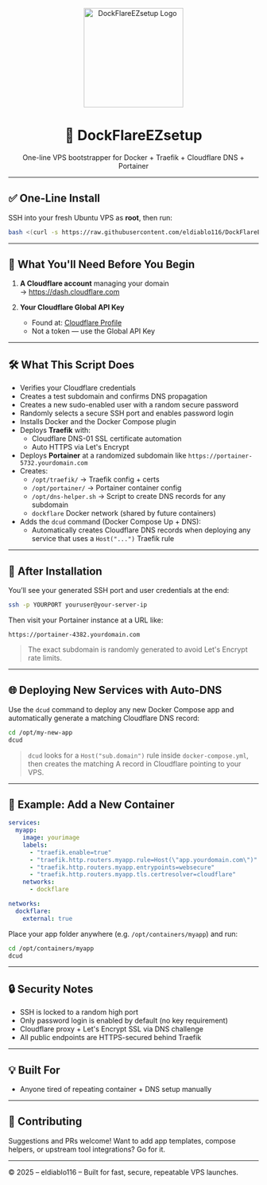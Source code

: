 <p align="center">
  <img src="https://raw.githubusercontent.com/eldiablo116/DockFlareEZ-/main/assets/logo_transparent.png" alt="DockFlareEZsetup Logo" width="200" />
</p>

<h1 align="center">🚀 DockFlareEZsetup</h1>
<p align="center">One-line VPS bootstrapper for Docker + Traefik + Cloudflare DNS + Portainer</p>

---

## ✅ One-Line Install

SSH into your fresh Ubuntu VPS as **root**, then run:

```bash
bash <(curl -s https://raw.githubusercontent.com/eldiablo116/DockFlareEZ-/main/DockFlareEZsetup.sh)
```

---

## 🔧 What You'll Need Before You Begin

1. **A Cloudflare account** managing your domain  
   → <a href="https://dash.cloudflare.com" target="_blank">https://dash.cloudflare.com</a>

2. **Your Cloudflare Global API Key**
   - Found at: <a href="https://dash.cloudflare.com/profile" target="_blank">Cloudflare Profile</a>
   - Not a token — use the Global API Key

---

## 🛠️ What This Script Does

- Verifies your Cloudflare credentials
- Creates a test subdomain and confirms DNS propagation
- Creates a new sudo-enabled user with a random secure password
- Randomly selects a secure SSH port and enables password login
- Installs Docker and the Docker Compose plugin
- Deploys **Traefik** with:
  - Cloudflare DNS-01 SSL certificate automation
  - Auto HTTPS via Let's Encrypt
- Deploys **Portainer** at a randomized subdomain like `https://portainer-5732.yourdomain.com`
- Creates:
  - `/opt/traefik/` → Traefik config + certs
  - `/opt/portainer/` → Portainer container config
  - `/opt/dns-helper.sh` → Script to create DNS records for any subdomain
  - `dockflare` Docker network (shared by future containers)
- Adds the `dcud` command (Docker Compose Up + DNS):
  - Automatically creates Cloudflare DNS records when deploying any service that uses a `Host("...")` Traefik rule

---

## 🔁 After Installation

You’ll see your generated SSH port and user credentials at the end:

```bash
ssh -p YOURPORT youruser@your-server-ip
```

Then visit your Portainer instance at a URL like:

```
https://portainer-4382.yourdomain.com
```

> The exact subdomain is randomly generated to avoid Let's Encrypt rate limits.

---

## 🌐 Deploying New Services with Auto-DNS

Use the `dcud` command to deploy any new Docker Compose app and automatically generate a matching Cloudflare DNS record:

```bash
cd /opt/my-new-app
dcud
```

> `dcud` looks for a `Host("sub.domain")` rule inside `docker-compose.yml`, then creates the matching A record in Cloudflare pointing to your VPS.

---

## 🐳 Example: Add a New Container

```yaml
services:
  myapp:
    image: yourimage
    labels:
      - "traefik.enable=true"
      - "traefik.http.routers.myapp.rule=Host(\"app.yourdomain.com\")"
      - "traefik.http.routers.myapp.entrypoints=websecure"
      - "traefik.http.routers.myapp.tls.certresolver=cloudflare"
    networks:
      - dockflare

networks:
  dockflare:
    external: true
```

Place your app folder anywhere (e.g. `/opt/containers/myapp`) and run:

```bash
cd /opt/containers/myapp
dcud
```

---

## 🔒 Security Notes

- SSH is locked to a random high port
- Only password login is enabled by default (no key requirement)
- Cloudflare proxy + Let's Encrypt SSL via DNS challenge
- All public endpoints are HTTPS-secured behind Traefik

---

## 💡 Built For

- Anyone tired of repeating container + DNS setup manually

---

## 🤝 Contributing

Suggestions and PRs welcome! Want to add app templates, compose helpers, or upstream tool integrations? Go for it.

---

©️ 2025 – eldiablo116 – Built for fast, secure, repeatable VPS launches.
